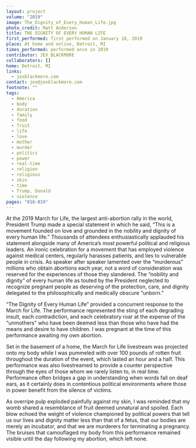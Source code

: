 ```yaml
---
layout: project
volume: "2019"
image: The_Dignity_of_Every_Human_Life.jpg
photo_credit: Matt Anderson
title: THE DIGNITY OF EVERY HUMAN LIFE
first_performed: first performed on January 18, 2019
place: At home and online, Detroit, MI
times_performed: performed once in 2019
contributor: JEX BLACKMORE
collaborators: []
home: Detroit, MI
links:
  - jexblackmore.com
contact: jex@jexblackmore.com
footnote: ""
tags:
  - America
  - body
  - duration
  - family
  - food
  - fruit
  - life
  - love
  - mother
  - murder
  - politics
  - power
  - real-time
  - religion
  - religious
  - skin
  - time
  - Trump, Donald
  - violence
pages: "018-019"
---
```


At the 2019 March for Life, the largest anti-abortion rally in the world, President Trump made a special statement in which he said, “This is a movement founded on love and grounded in the nobility and dignity of every human life.” Thousands of attendees enthusiastically applauded his statement alongside many of America’s most powerful political and religious leaders. An ironic celebration for a movement that has employed violence against medical centers, regularly harasses patients, and lies to vulnerable people in crisis. As speaker after speaker lamented over the “murderous” millions who obtain abortions each year, not a word of consideration was reserved for the experiences of those they slandered. The “nobility and dignity” of every human life as touted by the President neglected to recognize pregnant people as deserving of the protection, care, and dignity delegated to the philosophically and medically obscure “unborn.”

“The Dignity of Every Human Life” provided a concurrent response to the March for Life. The performance represented the sting of each degrading insult, each contradiction, and each celebratory roar at the expense of the “unmothers” who have been deemed less than those who have had the means and desire to have children. I was pregnant at the time of this performance awaiting my own abortion.

Set in the basement of a home, the March for Life livestream was projected onto my body while I was pummeled with over 100 pounds of rotten fruit throughout the duration of the event, which lasted an hour and a half. This performance was also livestreamed to provide a counter perspective through the eyes of those whom we rarely listen to, in real time. Performance often bridges a gap in understanding when words fall on deaf ears, as it certainly does in contentious political environments where those in power benefit from the silence of victims.

As overripe pulp exploded painfully against my skin, I was reminded that my womb shared a resemblance of fruit deemed unnatural and spoiled. Each blow echoed the weight of violence championed by political powers that tell us our lives and dignity matter less than that of a fetus, that our bodies are merely an incubator, and that we are murderers for terminating a pregnancy. The bruises that camouflaged my body from this performance remained visible until the day following my abortion, which left none.
